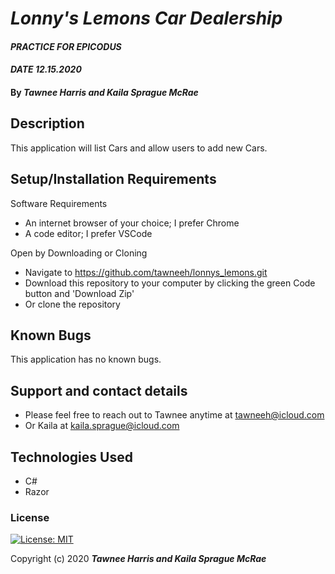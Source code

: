 # _Lonny's Lemons Car Dealership_

#### _PRACTICE FOR EPICODUS_ 
#### _DATE 12.15.2020_

#### By _**Tawnee Harris and Kaila Sprague McRae**_

## Description

This application will list Cars and allow users to add new Cars.

## Setup/Installation Requirements

Software Requirements
* An internet browser of your choice; I prefer Chrome
* A code editor; I prefer VSCode

Open by Downloading or Cloning
* Navigate to <https://github.com/tawneeh/lonnys_lemons.git>
* Download this repository to your computer by clicking the green Code button and 'Download Zip'
* Or clone the repository

## Known Bugs

This application has no known bugs. 

## Support and contact details

* Please feel free to reach out to Tawnee anytime at <tawneeh@icloud.com>
* Or Kaila at <kaila.sprague@icloud.com>


## Technologies Used

* C#
* Razor

### License

[![License: MIT](https://img.shields.io/badge/License-MIT-yellow.svg)](https://opensource.org/licenses/MIT)

Copyright (c) 2020 **_Tawnee Harris and Kaila Sprague McRae_**